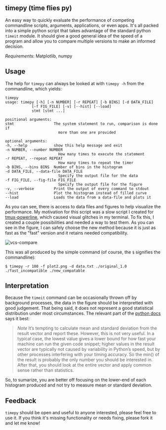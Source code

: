 timepy (time flies py)
----------------------

An easy way to quickly evaluate the performance of competing commandline
scripts, arguments, applications, or even apps. It's all packed into
a simple python script that takes advantage of the standard python
`timeit` module. It should give a good general idea of the speed of a
program and allow you to compare multiple versions to make an informed
decision.

*Requirements*: Matplotlib, numpy

## Usage

The help for `timepy` can always be looked at with `timepy -h` from the
commandline, which yields:

    timepy
    usage: timepy [-h] [-n NUMBER] [-r REPEAT] [-b BINS] [-d DATA_FILE]
                [-f FIG_FILE] [-v] [--hist] [--load]
                stmt [stmt ...]

    positional arguments:
    stmt                  The system statement to run, comparison is done if
                            more than one are provided

    optional arguments:
    -h, --help            show this help message and exit
    -n NUMBER, --number NUMBER
                            How many times to execute the statement
    -r REPEAT, --repeat REPEAT
                            How many times to repeat the timer
    -b BINS, --bins BINS  Number of bins in the histogram
    -d DATA_FILE, --data-file DATA_FILE
                            Specify the output file for the data
    -f FIG_FILE, --fig-file FIG_FILE
                            Specify the output file for the figure
    -v, --verbose         Print the output of every command to stdout
    --hist                Plot the histogram instead of filled curve
    --load                Loads the data from a data-file and plots it

As you can see, there is access to data files and figures to help
visualize the performance. My motivation for this script was a slow
script I created for [tmux-powerline][tp], which caused visual glitches
in my terminal. To fix this, I created a couple possibilities and needed
a way to test them. As you can see in the figure, I can safely choose
the new method because it is just as fast as the "fast" version and it
retains needed compatibility.

![vcs-compare][vcs-compare]

This was all produced by the simple command (of course, the `$`
signifies the commandline):

    $ timepy -r 100 -f plot2.png -d data.txt ./original_1.0 ./fast_incompatible ./new_compatable

## Interpretation

Because the `timeit` command can be occasionally thrown off by
background processes, the data in the figure should be interpretted
with good judgement. That being said, it does not represent a good
statistical distribution under most circumstances. The relevant part of
the [python docs][timeit] says it best:

> *Note* It’s tempting to calculate mean and standard deviation from the
> result vector and report these. However, this is not very useful. In a
> typical case, the lowest value gives a lower bound for how fast your
> machine can run the given code snippet; higher values in the result
> vector are typically not caused by variability in Python’s speed, but
> by other processes interfering with your timing accuracy. So the min()
> of the result is probably the only number you should be interested in.
> After that, you should look at the entire vector and apply common sense
> rather than statistics.

So, to sumarize, you are better off focusing on the lower-end of each
histogram produced and not try to measure mean or standard deviation.

## Feedback

`timepy` should be open and useful to anyone interested, please feel
free to use it. If you think it's missing functionality or needs fixing,
please fork it and let me know!

[tp]:https://github.com/erikw/tmux-powerline
[timeit]:http://docs.python.org/2/library/timeit.html
[vcs-compare]:https://raw.github.com/scicalculator/time-flies-py/master/img/vcs-compare_time.png
